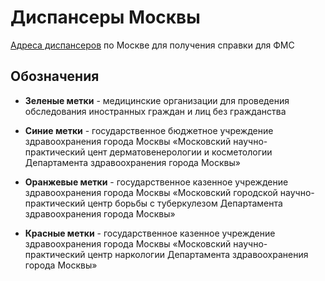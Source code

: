 # Диспансеры Москвы
[Адреса диспансеров](http://ushfnuk.github.io/meds/) по Москве для получения справки для ФМС

## Обозначения

* **Зеленые метки** - медицинские организации для проведения обследования иностранных граждан и лиц без гражданства

* **Синие метки** - государственное бюджетное учреждение здравоохранения города Москвы «Московский научно-практический цент дерматовенерологии и косметологии Департамента здравоохранения города Москвы»

* **Оранжевые метки** - государственное казенное учреждение здравоохранения города Москвы «Московский городской научно-практический центр борьбы с туберкулезом Департамента здравоохранения города Москвы»

* **Красные метки** - государственное казенное учреждение здравоохранения города Москвы «Московский научно-практический центр наркологии Департамента здравоохранения города Москвы»
